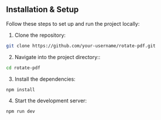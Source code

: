 ## Installation & Setup
Follow these steps to set up and run the project locally:

1. Clone the repository:
```bash
git clone https://github.com/your-username/rotate-pdf.git
```

2. Navigate into the project directory::
```bash
cd rotate-pdf
```

3. Install the dependencies:
```bash
npm install
```

4. Start the development server:
```bash
npm run dev
```
